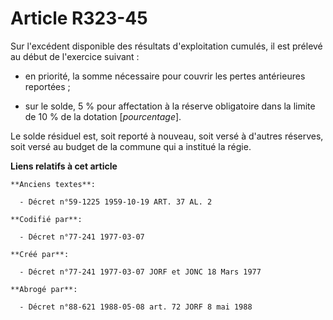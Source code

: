 # Article R323-45

Sur l'excédent disponible des résultats d'exploitation cumulés, il est prélevé au début de l'exercice suivant :

- en priorité, la somme nécessaire pour couvrir les pertes antérieures reportées ;

- sur le solde, 5 % pour affectation à la réserve obligatoire dans la limite de 10 % de la dotation [*pourcentage*].

Le solde résiduel est, soit reporté à nouveau, soit versé à d'autres réserves, soit versé au budget de la commune qui a
institué la régie.

**Liens relatifs à cet article**

	**Anciens textes**:

	  - Décret n°59-1225 1959-10-19 ART. 37 AL. 2

	**Codifié par**:

	  - Décret n°77-241 1977-03-07

	**Créé par**:

	  - Décret n°77-241 1977-03-07 JORF et JONC 18 Mars 1977

	**Abrogé par**:

	  - Décret n°88-621 1988-05-08 art. 72 JORF 8 mai 1988
